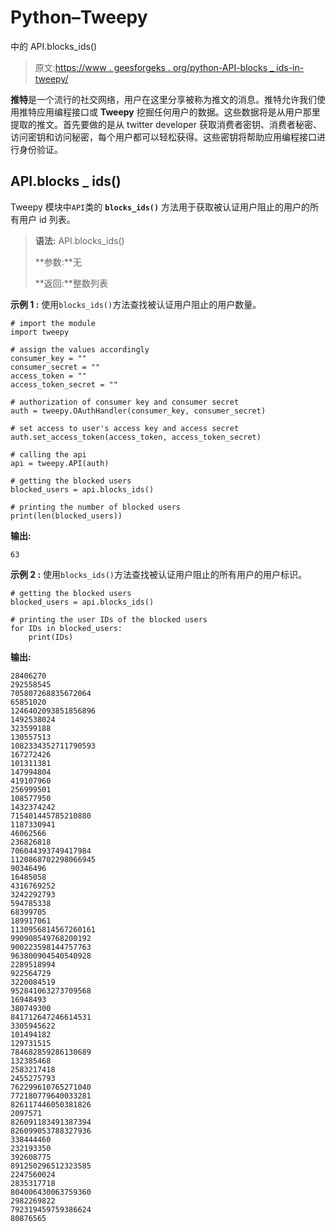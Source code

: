 # Python–Tweepy

中的 API.blocks_ids()

> 原文:[https://www . geesforgeks . org/python-API-blocks _ ids-in-tweepy/](https://www.geeksforgeeks.org/python-api-blocks_ids-in-tweepy/)

**推特**是一个流行的社交网络，用户在这里分享被称为推文的消息。推特允许我们使用推特应用编程接口或 **Tweepy** 挖掘任何用户的数据。这些数据将是从用户那里提取的推文。首先要做的是从 twitter developer 获取消费者密钥、消费者秘密、访问密钥和访问秘密，每个用户都可以轻松获得。这些密钥将帮助应用编程接口进行身份验证。

## API.blocks _ ids()

Tweepy 模块中`API`类的 **`blocks_ids()`** 方法用于获取被认证用户阻止的用户的所有用户 id 列表。

> **语法:** API.blocks_ids()
> 
> **参数:**无
> 
> **返回:**整数列表

**示例 1 :** 使用`blocks_ids()`方法查找被认证用户阻止的用户数量。

```
# import the module
import tweepy

# assign the values accordingly
consumer_key = ""
consumer_secret = ""
access_token = ""
access_token_secret = ""

# authorization of consumer key and consumer secret
auth = tweepy.OAuthHandler(consumer_key, consumer_secret)

# set access to user's access key and access secret 
auth.set_access_token(access_token, access_token_secret)

# calling the api 
api = tweepy.API(auth)

# getting the blocked users
blocked_users = api.blocks_ids()

# printing the number of blocked users
print(len(blocked_users))
```

**输出:**

```
63
```

**示例 2 :** 使用`blocks_ids()`方法查找被认证用户阻止的所有用户的用户标识。

```
# getting the blocked users
blocked_users = api.blocks_ids()

# printing the user IDs of the blocked users
for IDs in blocked_users:
    print(IDs)
```

**输出:**

```
28406270
292558545
705807268835672064
65851020
1246402093851856896
1492538024
323599188
130557513
1082334352711790593
167272426
101311381
147994804
419107960
256999501
108577950
1432374242
715401445785210880
1187330941
46062566
236826818
706044393749417984
1120868702298066945
90346496
16485058
4316769252
3242292793
594785338
68399705
189917061
1130956814567260161
990908549768200192
900223598144757763
963800904540540928
2289518994
922564729
3220084519
952841063273709568
16948493
380749300
841712647246614531
3305945622
101494182
129731515
784682859286130689
132385468
2583217418
2455275793
762299610765271040
772180779640033281
826117446050381826
2097571
826091183491387394
826099053788327936
338444460
232193350
392608775
891250296512323585
2247560024
2835317718
804006430063759360
2982269822
792319459759386624
80876565

```